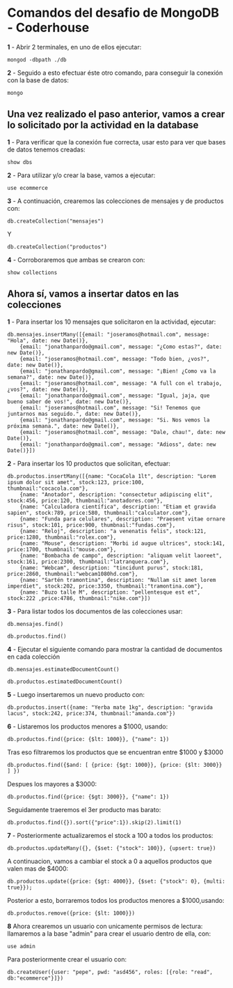 # Comandos del desafio de MongoDB - Coderhouse

**1** - Abrir 2 terminales, en uno de ellos ejecutar:
```
mongod -dbpath ./db
```  
**2** - Seguido a esto efectuar éste otro comando, para conseguir la conexión con la base de datos:
```
mongo
```  
## Una vez realizado el paso anterior, vamos a crear lo solicitado por la actividad en la database

**1** - Para verificar que la conexión fue correcta, usar esto para ver que bases de datos tenemos creadas:
```
show dbs
```  
**2** - Para utilizar y/o crear la base, vamos a ejecutar:
```
use ecommerce
```  
**3** - A continuación, crearemos las colecciones de mensajes y de productos con: 
```
db.createCollection("mensajes")
```  
Y  
```
db.createCollection("productos")
```  
**4** - Corroboraremos que ambas se crearon con:
```
show collections
```  
## Ahora sí, vamos a insertar datos en las colecciones
**1** - Para insertar los 10 mensajes que solicitaron en la actividad, ejecutar:
``` 
db.mensajes.insertMany([{email: "joseramos@hotmail.com", message: "Hola", date: new Date()},
    {email: "jonathanpardo@gmail.com", message: "¿Como estas?", date: new Date()},
    {email: "joseramos@hotmail.com", message: "Todo bien, ¿vos?", date: new Date()},
    {email: "jonathanpardo@gmail.com", message: "¡Bien! ¿Como va la semana?", date: new Date()},
    {email: "joseramos@hotmail.com", message: "A full con el trabajo, ¿vos?", date: new Date()},
    {email: "jonathanpardo@gmail.com", message: "Igual, jaja, que bueno saber de vos!", date: new Date()},
    {email: "joseramos@hotmail.com", message: "Si! Tenemos que juntarnos mas seguido.", date: new Date()},
    {email: "jonathanpardo@gmail.com", message: "Si. Nos vemos la próxima semana.", date: new Date()},
    {email: "joseramos@hotmail.com", message: "Dale, chau!", date: new Date()},
    {email: "jonathanpardo@gmail.com", message: "Adioss", date: new Date()}])
```  
**2** - Para insertar los 10 productos que solicitan, efectuar:
``` 
db.productos.insertMany([{name: "CocaCola 1lt", description: "Lorem ipsum dolor sit amet", stock:123, price:100, thumbnail:"cocacola.com"},
    {name: "Anotador", description: "consectetur adipiscing elit", stock:456, price:120, thumbnail:"anotadores.com"},
    {name: "Calculadora científica", description: "Etiam et gravida sapien", stock:789, price:580, thumbnail:"calculator.com"},
    {name: "Funda para celulares", description: "Praesent vitae ornare risus", stock:101, price:900, thumbnail:"fundas.com"},
    {name: "Reloj", description: "a venenatis felis", stock:121, price:1280, thumbnail:"rolex.com"},
    {name: "Mouse", description: "Morbi id augue ultrices", stock:141, price:1700, thumbnail:"mouse.com"},
    {name: "Bombacha de campo", description: "aliquam velit laoreet", stock:161, price:2300, thumbnail:"latranquera.com"},
    {name: "Webcam", description: "tincidunt purus", stock:181, price:2860, thumbnail:"webcam1080hd.com"},
    {name: "Sartén tramontina", description: "Nullam sit amet lorem imperdiet", stock:202, price:3350, thumbnail:"tramontina.com"},
    {name: "Buzo talle M", description: "pellentesque est et", stock:222 ,price:4786, thumbnail:"nike.com"}])
```   
**3** - Para listar todos los documentos de las colecciones usar:
``` 
db.mensajes.find()
```   
``` 
db.productos.find()
```   
**4** - Ejecutar el siguiente comando para mostrar la cantidad de documentos en cada colección
``` 
db.mensajes.estimatedDocumentCount()
```   
``` 
db.productos.estimatedDocumentCount()
```   
**5** - Luego insertaremos un nuevo producto con:
``` 
db.productos.insert({name: "Yerba mate 1kg", description: "gravida lacus", stock:242, price:374, thumbnail:"amanda.com"})
```  
**6** - Listaremos los productos menores a $1000, usando:
``` 
db.productos.find({price: {$lt: 1000}}, {"name": 1})
```   
Tras eso filtraremos los productos que se encuentran entre $1000 y $3000
```
db.productos.find({$and: [ {price: {$gt: 1000}}, {price: {$lt: 3000}} ] })
``` 
Despues los mayores a $3000:
``` 
db.productos.find({price: {$gt: 3000}}, {"name": 1})
``` 
Seguidamente traeremos el 3er producto mas barato:
``` 
db.productos.find({}).sort({"price":1}).skip(2).limit(1)
``` 
**7** - Posteriormente actualizaremos el stock a 100 a todos los productos:
``` 
db.productos.updateMany({}, {$set: {"stock": 100}}, {upsert: true})
``` 
A continuacion, vamos a cambiar el stock a 0 a aquellos productos que valen mas de $4000:
``` 
db.productos.update({price: {$gt: 4000}}, {$set: {"stock": 0}, {multi: true}});
``` 
Posterior a esto, borraremos todos los productos menores a $1000,usando:
```
db.productos.remove({price: {$lt: 1000}})
```

**8** Ahora crearemos un usuario con unicamente permisos de lectura:  
llamaremos a la base "admin" para crear el usuario dentro de ella, con:
``` 
use admin
``` 
Para posteriormente crear el usuario con:
``` 
db.createUser({user: "pepe", pwd: "asd456", roles: [{role: "read", db:"ecommerce"}]})
``` 
